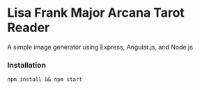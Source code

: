 # Lisa Frank Major Arcana Tarot Reader

A simple image generator using Express, Angular.js, and Node.js

### Installation
```
npm install && npm start
````
